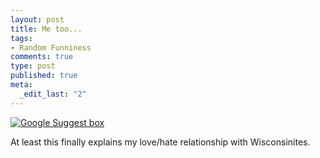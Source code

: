 ```yaml
--- 
layout: post
title: Me too...
tags: 
- Random Funniness
comments: true
type: post
published: true
meta: 
  _edit_last: "2"
---
```

<a href="http://autocompleteme.com/2009/11/09/i-approve-this-concept/"><img src="http://images.cheezburger.com/completestore/2009/11/5/129019165512752713.jpg" alt="Google Suggest box" /></a>

At least this finally explains my love/hate relationship with Wisconsinites.

